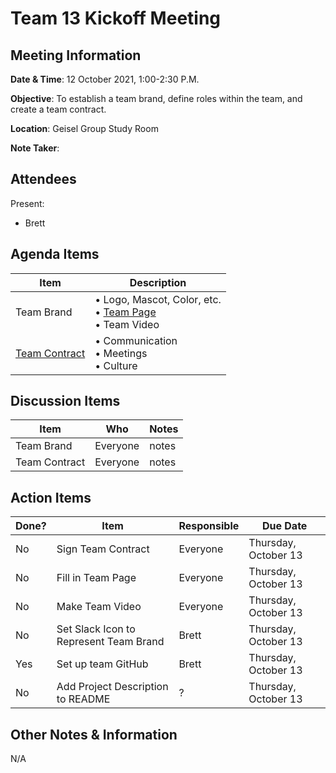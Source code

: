 # Team 13 Kickoff Meeting

## Meeting Information
**Date & Time**: 12 October 2021, 1:00-2:30 P.M.

**Objective**: To establish a team brand, define roles within the team, and create a team contract.

**Location**: Geisel Group Study Room

**Note Taker**:

## Attendees
Present:
- Brett

## Agenda Items
Item | Description
---- | ----
Team Brand | • Logo, Mascot, Color, etc. <br>• [Team Page](https://github.com/cse110-fa21-group13/cse110-fa21-group13/blob/main/admin/team.md) <br>• Team Video 
[Team Contract](https://github.com/cse110-fa21-group13/cse110-fa21-group13/blob/main/admin/misc/rules.md) | • Communication <br>• Meetings <br>• Culture

## Discussion Items
Item | Who | Notes |
---- | ---- | ---- |
Team Brand | Everyone | notes |
Team Contract | Everyone | notes |

## Action Items
| Done? | Item | Responsible | Due Date |
| ---- | ---- | ---- | ---- |
| No | Sign Team Contract | Everyone | Thursday, October 13 |
| No | Fill in Team Page | Everyone | Thursday, October 13 |
| No | Make Team Video | Everyone | Thursday, October 13 | 
| No | Set Slack Icon to Represent Team Brand | Brett | Thursday, October 13 |
| Yes| Set up team GitHub | Brett | Thursday, October 13 |
| No | Add Project Description to README | ? | Thursday, October 13 |

## Other Notes & Information
N/A
